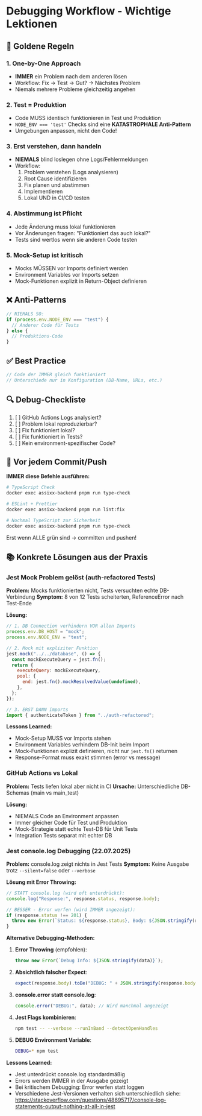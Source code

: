 # Debugging Workflow - Wichtige Lektionen

## 🎯 Goldene Regeln

### 1. One-by-One Approach

- **IMMER** ein Problem nach dem anderen lösen
- Workflow: Fix → Test → Gut? → Nächstes Problem
- Niemals mehrere Probleme gleichzeitig angehen

### 2. Test = Produktion

- Code MUSS identisch funktionieren in Test und Produktion
- `NODE_ENV === 'test'` Checks sind eine **KATASTROPHALE Anti-Pattern**
- Umgebungen anpassen, nicht den Code!

### 3. Erst verstehen, dann handeln

- **NIEMALS** blind loslegen ohne Logs/Fehlermeldungen
- Workflow:
  1. Problem verstehen (Logs analysieren)
  2. Root Cause identifizieren
  3. Fix planen und abstimmen
  4. Implementieren
  5. Lokal UND in CI/CD testen

### 4. Abstimmung ist Pflicht

- Jede Änderung muss lokal funktionieren
- Vor Änderungen fragen: "Funktioniert das auch lokal?"
- Tests sind wertlos wenn sie anderen Code testen

### 5. Mock-Setup ist kritisch

- Mocks MÜSSEN vor Imports definiert werden
- Environment Variables vor Imports setzen
- Mock-Funktionen explizit in Return-Object definieren

## ❌ Anti-Patterns

```typescript
// NIEMALS SO:
if (process.env.NODE_ENV === "test") {
  // Anderer Code für Tests
} else {
  // Produktions-Code
}
```

## ✅ Best Practice

```typescript
// Code der IMMER gleich funktioniert
// Unterschiede nur in Konfiguration (DB-Name, URLs, etc.)
```

## 🔍 Debug-Checkliste

1. [ ] GitHub Actions Logs analysiert?
2. [ ] Problem lokal reproduzierbar?
3. [ ] Fix funktioniert lokal?
4. [ ] Fix funktioniert in Tests?
5. [ ] Kein environment-spezifischer Code?

## 📝 Vor jedem Commit/Push

**IMMER diese Befehle ausführen:**

```bash
# TypeScript Check
docker exec assixx-backend pnpm run type-check

# ESLint + Prettier
docker exec assixx-backend pnpm run lint:fix

# Nochmal TypeScript zur Sicherheit
docker exec assixx-backend pnpm run type-check
```

Erst wenn ALLE grün sind → committen und pushen!

## 📚 Konkrete Lösungen aus der Praxis

### Jest Mock Problem gelöst (auth-refactored Tests)

**Problem:** Mocks funktionierten nicht, Tests versuchten echte DB-Verbindung
**Symptom:** 8 von 12 Tests scheiterten, ReferenceError nach Test-Ende

**Lösung:**

```javascript
// 1. DB Connection verhindern VOR allen Imports
process.env.DB_HOST = "mock";
process.env.NODE_ENV = "test";

// 2. Mock mit expliziter Funktion
jest.mock("../../database", () => {
  const mockExecuteQuery = jest.fn();
  return {
    executeQuery: mockExecuteQuery,
    pool: {
      end: jest.fn().mockResolvedValue(undefined),
    },
  };
});

// 3. ERST DANN imports
import { authenticateToken } from "../auth-refactored";
```

**Lessons Learned:**

- Mock-Setup MUSS vor Imports stehen
- Environment Variables verhindern DB-Init beim Import
- Mock-Funktionen explizit definieren, nicht nur `jest.fn()` returnen
- Response-Format muss exakt stimmen (error vs message)

### GitHub Actions vs Lokal

**Problem:** Tests liefen lokal aber nicht in CI
**Ursache:** Unterschiedliche DB-Schemas (main vs main_test)

**Lösung:**

- NIEMALS Code an Environment anpassen
- Immer gleicher Code für Test und Produktion
- Mock-Strategie statt echte Test-DB für Unit Tests
- Integration Tests separat mit echter DB

### Jest console.log Debugging (22.07.2025)

**Problem:** console.log zeigt nichts in Jest Tests
**Symptom:** Keine Ausgabe trotz `--silent=false` oder `--verbose`

**Lösung mit Error Throwing:**

```javascript
// STATT console.log (wird oft unterdrückt):
console.log("Response:", response.status, response.body);

// BESSER - Error werfen (wird IMMER angezeigt):
if (response.status !== 201) {
  throw new Error(`Status: ${response.status}, Body: ${JSON.stringify(response.body)}`);
}
```

**Alternative Debugging-Methoden:**

1. **Error Throwing** (empfohlen):

   ```javascript
   throw new Error(`Debug Info: ${JSON.stringify(data)}`);
   ```

2. **Absichtlich falscher Expect**:

   ```javascript
   expect(response.body).toBe("DEBUG: " + JSON.stringify(response.body));
   ```

3. **console.error statt console.log**:

   ```javascript
   console.error("DEBUG:", data); // Wird manchmal angezeigt
   ```

4. **Jest Flags kombinieren**:

   ```bash
   npm test -- --verbose --runInBand --detectOpenHandles
   ```

5. **DEBUG Environment Variable**:
   ```bash
   DEBUG=* npm test
   ```

**Lessons Learned:**

- Jest unterdrückt console.log standardmäßig
- Errors werden IMMER in der Ausgabe gezeigt
- Bei kritischem Debugging: Error werfen statt loggen
- Verschiedene Jest-Versionen verhalten sich unterschiedlich
  siehe: https://stackoverflow.com/questions/48695717/console-log-statements-output-nothing-at-all-in-jest
